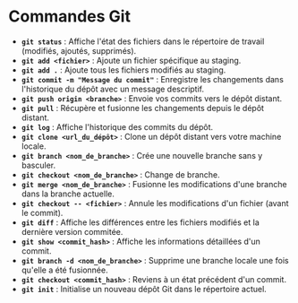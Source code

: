# Commandes Git

- **`git status`** : Affiche l'état des fichiers dans le répertoire de travail (modifiés, ajoutés, supprimés).
- **`git add <fichier>`** : Ajoute un fichier spécifique au staging.
- **`git add .`** : Ajoute tous les fichiers modifiés au staging.
- **`git commit -m "Message du commit"`** : Enregistre les changements dans l'historique du dépôt avec un message descriptif.
- **`git push origin <branche>`** : Envoie vos commits vers le dépôt distant.
- **`git pull`** : Récupère et fusionne les changements depuis le dépôt distant.
- **`git log`** : Affiche l'historique des commits du dépôt.
- **`git clone <url_du_dépôt>`** : Clone un dépôt distant vers votre machine locale.
- **`git branch <nom_de_branche>`** : Crée une nouvelle branche sans y basculer.
- **`git checkout <nom_de_branche>`** : Change de branche.
- **`git merge <nom_de_branche>`** : Fusionne les modifications d'une branche dans la branche actuelle.
- **`git checkout -- <fichier>`** : Annule les modifications d'un fichier (avant le commit).
- **`git diff`** : Affiche les différences entre les fichiers modifiés et la dernière version commitée.
- **`git show <commit_hash>`** : Affiche les informations détaillées d'un commit.
- **`git branch -d <nom_de_branche>`** : Supprime une branche locale une fois qu'elle a été fusionnée.
- **`git checkout <commit_hash>`** : Reviens à un état précédent d'un commit.
- **`git init`** : Initialise un nouveau dépôt Git dans le répertoire actuel.
